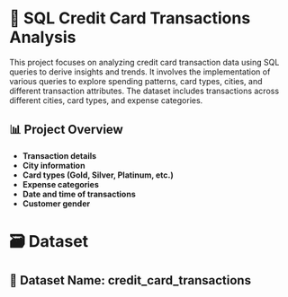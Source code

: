 # 🧮 SQL Credit Card Transactions Analysis
This project focuses on analyzing credit card transaction data using SQL queries to derive insights and trends. It involves the implementation of various queries to explore spending patterns, card types, cities, and different transaction attributes. The dataset includes transactions across different cities, card types, and expense categories.

## 📊 Project Overview
- **Transaction details**
- **City information**
- **Card types (Gold, Silver, Platinum, etc.)**
- **Expense categories**
- **Date and time of transactions**
- **Customer gender**

# 🗃️ Dataset
## 📂 Dataset Name: credit_card_transactions

